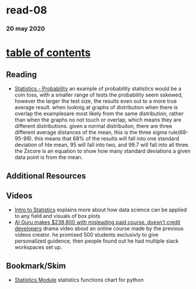 # read-08
### 20 may 2020
# [table of contents](https://h-griffin.github.io/reading-notes-401/)

## Reading
- [Statistics - Probability](https://www.dataquest.io/blog/basic-statistics-in-python-probability/)
an example of probability statistics would be a coin toss, with a smaller range of tests the probability seem sskewed, however the larger the test size, the results even out to a more true average result. when looknig at graphs of distribution when there is overlap the examplesare most likely from the same distribution, rather than when the graphs no not touch or overlap, which means they are different distributions. given a normal distribuiton, there are three different average distances of the mean, this is the three sigma rule(68-95-99). this means that 68% of the results will fall into one standard deviation of hte mean, 95 will fall into two, and 99.7 will fall into all three. the Zscore is an equation to show how many standard deviations a given data point is from the mean. 

## Additional Resources
## Videos
- [Intro to Statistics](https://www.youtube.com/watch?v=MdHtK7CWpCQ)
explains more about how data science can be applied to any field and visuals of box plots
- [AI Guru makes $238,800 with misleading paid course. doesn’t credit developers](https://www.youtube.com/watch?v=7jmBE4yPrOs)
drama video about an online course made by the previous videos creator. he promised 500 students exclusivly to give personalized guidence, then people found out he had multiple slack workspaces set up.

## Bookmark/Skim
- [Statistics Module](https://docs.python.org/3/library/statistics.html)
statistics functions chart for python